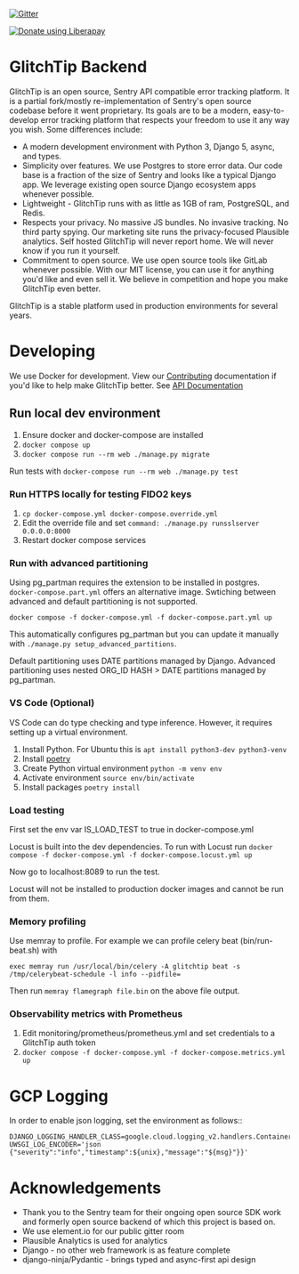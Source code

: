 [![Gitter](https://badges.gitter.im/GlitchTip/community.svg)](https://gitter.im/GlitchTip/community?utm_source=badge&utm_medium=badge&utm_campaign=pr-badge)

<script src="https://liberapay.com/GlitchTip/widgets/button.js"></script>

<noscript>
    <a href="https://liberapay.com/GlitchTip/donate">
        <img alt="Donate using Liberapay" src="https://liberapay.com/assets/widgets/donate.svg">
    </a>
</noscript>

# GlitchTip Backend

GlitchTip is an open source, Sentry API compatible error tracking platform. It is a partial fork/mostly re-implementation
of Sentry's open source codebase before it went proprietary. Its goals are to be a modern, easy-to-develop error
tracking platform that respects your freedom to use it any way you wish. Some differences include:

- A modern development environment with Python 3, Django 5, async, and types.
- Simplicity over features. We use Postgres to store error data. Our code base is a fraction of the size of Sentry and
  looks like a typical Django app. We leverage existing open source Django ecosystem apps whenever possible.
- Lightweight - GlitchTip runs with as little as 1GB of ram, PostgreSQL, and Redis.
- Respects your privacy. No massive JS bundles. No invasive tracking. No third party spying. Our marketing site runs the
  privacy-focused Plausible analytics. Self hosted GlitchTip will never report home. We will never know if you run it
  yourself.
- Commitment to open source. We use open source tools like GitLab whenever possible. With our MIT license, you can use
  it for anything you'd like and even sell it. We believe in competition and hope you make GlitchTip even better.

GlitchTip is a stable platform used in production environments for several years.

# Developing

We use Docker for development.
View our [Contributing](./CONTRIBUTING.md) documentation if you'd like to help make GlitchTip better.
See [API Documentation](https://app.glitchtip.com/api/docs)

## Run local dev environment

1. Ensure docker and docker-compose are installed
2. `docker compose up`
3. `docker compose run --rm web ./manage.py migrate`

Run tests with `docker-compose run --rm web ./manage.py test`

### Run HTTPS locally for testing FIDO2 keys

1. `cp docker-compose.yml docker-compose.override.yml`
2. Edit the override file and set `command: ./manage.py runsslserver 0.0.0.0:8000`
3. Restart docker compose services

### Run with advanced partitioning

Using pg_partman requires the extension to be installed in postgres. `docker-compose.part.yml` offers an alternative image. Swtiching between advanced and default partitioning is not supported.

`docker compose -f docker-compose.yml -f docker-compose.part.yml up`

This automatically configures pg_partman but you can update it manually with `./manage.py setup_advanced_partitions`.

Default partitioning uses DATE partitions managed by Django.
Advanced partitioning uses nested ORG_ID HASH > DATE partitions managed by pg_partman.

### VS Code (Optional)

VS Code can do type checking and type inference. However, it requires setting up a virtual environment.

1. Install Python. For Ubuntu this is `apt install python3-dev python3-venv`
2. Install [poetry](https://python-poetry.org/docs/#installation)
3. Create Python virtual environment `python -m venv env`
4. Activate environment `source env/bin/activate`
5. Install packages `poetry install`

### Load testing

First set the env var IS_LOAD_TEST to true in docker-compose.yml

Locust is built into the dev dependencies. To run with Locust run
`docker compose -f docker-compose.yml -f docker-compose.locust.yml up`

Now go to localhost:8089 to run the test.

Locust will not be installed to production docker images and cannot be run from them.

### Memory profiling

Use memray to profile. For example we can profile celery beat (bin/run-beat.sh) with

`exec memray run /usr/local/bin/celery -A glitchtip beat -s /tmp/celerybeat-schedule -l info --pidfile=`

Then run `memray flamegraph file.bin` on the above file output.

### Observability metrics with Prometheus

1. Edit monitoring/prometheus/prometheus.yml and set credentials to a GlitchTip auth token
2. `docker compose -f docker-compose.yml -f docker-compose.metrics.yml up`

# GCP Logging

In order to enable json logging, set the environment as follows::

```
DJANGO_LOGGING_HANDLER_CLASS=google.cloud.logging_v2.handlers.ContainerEngineHandler
UWSGI_LOG_ENCODER='json {"severity":"info","timestamp":${unix},"message":"${msg}"}}'
```

# Acknowledgements

- Thank you to the Sentry team for their ongoing open source SDK work and formerly open source backend of which this
  project is based on.
- We use element.io for our public gitter room
- Plausible Analytics is used for analytics
- Django - no other web framework is as feature complete
- django-ninja/Pydantic - brings typed and async-first api design
